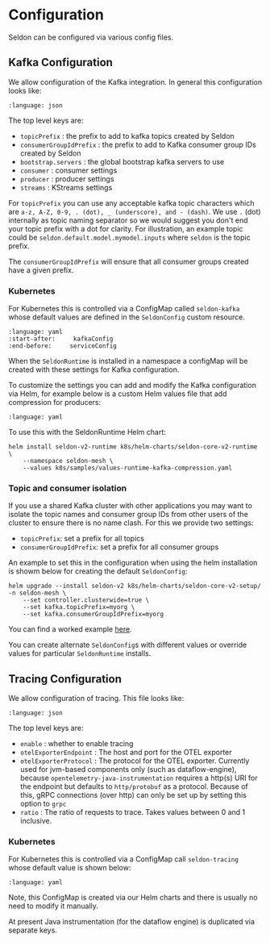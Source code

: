 # Configuration

Seldon can be configured via various config files.

## Kafka Configuration

We allow configuration of the Kafka integration. In general this configuration looks like:

```{literalinclude} ../../../../../scheduler/config/kafka-internal.json
:language: json
```

The top level keys are:

 * `topicPrefix` : the prefix to add to kafka topics created by Seldon
 * `consumerGroupIdPrefix` : the prefix to add to Kafka consumer group IDs created by Seldon
 * `bootstrap.servers` : the global bootstrap kafka servers to use
 * `consumer` : consumer settings
 * `producer` : producer settings
 * `streams` : KStreams settings

For `topicPrefix` you can use any acceptable kafka topic characters which are `a-z, A-Z, 0-9, . (dot), _ (underscore), and - (dash)`. We use `.` (dot) internally as topic naming separator so we would suggest you don't end your topic prefix with a dot for clarity. For illustration, an example topic could be `seldon.default.model.mymodel.inputs` where `seldon` is the topic prefix.

The `consumerGroupIdPrefix` will ensure that all consumer groups created have a given prefix.

### Kubernetes

For Kubernetes this is controlled via a ConfigMap called `seldon-kafka` whose default values are defined in the `SeldonConfig` custom resource.

```{literalinclude} ../../../../../k8s/yaml/components.yaml
:language: yaml
:start-after:     kafkaConfig
:end-before:     serviceConfig
```

When the `SeldonRuntime` is installed in a namespace a configMap will be created with these settings for Kafka configuration.

To customize the settings you can add and modify the Kafka configuration via Helm, for example below is a custom Helm values file that add compression for producers:

```{literalinclude} ../../../../../k8s/samples/values-runtime-kafka-compression.yaml
:language: yaml
```
To use this with the SeldonRuntime Helm chart:

```
helm install seldon-v2-runtime k8s/helm-charts/seldon-core-v2-runtime \
    --namespace seldon-mesh \
    --values k8s/samples/values-runtime-kafka-compression.yaml
```
### Topic and consumer isolation

If you use a shared Kafka cluster with other applications you may want to isolate the topic names and consumer group IDs from other users of the cluster to ensure there is no name clash. For this we provide two settings:

 * `topicPrefix`: set a prefix for all topics
 * `consumerGroupIdPrefix`: set a prefix for all consumer groups

An example to set this in the configuration when using the helm installation is showm below for creating the default `SeldonConfig`:

```
helm upgrade --install seldon-v2 k8s/helm-charts/seldon-core-v2-setup/ -n seldon-mesh \
    --set controller.clusterwide=true \
    --set kafka.topicPrefix=myorg \
    --set kafka.consumerGroupIdPrefix=myorg
```

You can find a worked example [here](../../examples/k8s-clusterwide.md).

You can create alternate `SeldonConfig`s with different values or override values for particular `SeldonRuntime` installs.

## Tracing Configuration

We allow configuration of tracing. This file looks like:

```{literalinclude} ../../../../../scheduler/config/tracing-internal.json
:language: json
```

The top level keys are:

 * `enable` : whether to enable tracing
 * `otelExporterEndpoint` : The host and port for the OTEL exporter
 * `otelExporterProtocol` : The protocol for the OTEL exporter. Currently used for
     jvm-based components only (such as dataflow-engine), because `opentelemetry-java-instrumentation`
     requires a http(s) URI for the endpoint but defaults to `http/protobuf` as a protocol.
     Because of this, gRPC connections (over http) can only be set up by setting this option to `grpc`
 * `ratio` : The ratio of requests to trace. Takes values between 0 and 1 inclusive.



### Kubernetes

For Kubernetes this is controlled via a ConfigMap call `seldon-tracing` whose default value is shown below:

```{literalinclude} ../../../../../scheduler/k8s/config/tracing.yaml
:language: yaml
```

Note, this ConfigMap is created via our Helm charts and there is usually no need to modify it manually.

At present Java instrumentation (for the dataflow engine) is duplicated via separate keys.
